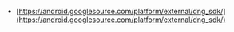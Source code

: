 - [https://android.googlesource.com/platform/external/dng_sdk/](https://android.googlesource.com/platform/external/dng_sdk/)
